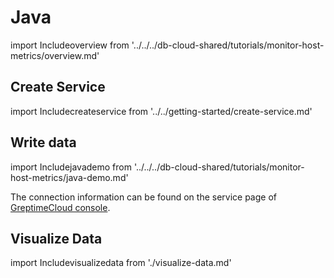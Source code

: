 # Java

import Includeoverview from '../../../db-cloud-shared/tutorials/monitor-host-metrics/overview.md' 

<Includeoverview/>

## Create Service

import Includecreateservice from '../../getting-started/create-service.md' 

<Includecreateservice/>

## Write data

import Includejavademo from '../../../db-cloud-shared/tutorials/monitor-host-metrics/java-demo.md' 

<Includejavademo/>

The connection information can be found on the service page of [GreptimeCloud console](https://console.greptime.cloud/service).

## Visualize Data

import Includevisualizedata from './visualize-data.md' 

<Includevisualizedata/>
